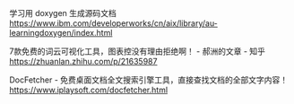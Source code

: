 
学习用 doxygen 生成源码文档
https://www.ibm.com/developerworks/cn/aix/library/au-learningdoxygen/index.html

7款免费的词云可视化工具，图表控没有理由拒绝啊！ - 郝洲的文章 - 知乎
https://zhuanlan.zhihu.com/p/21635987

DocFetcher - 免费桌面文档全文搜索引擎工具，直接查找文档的全部文字内容！
https://www.iplaysoft.com/docfetcher.html

